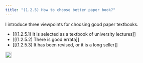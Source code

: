 ```yaml
---
title: "(1.2.5) How to choose better paper book?"
---
```


I introduce three viewpoints for choosing good paper textbooks.

- [[(1.2.5.1) It is selected as a textbook of university lectures]]
- [[(1.2.5.2) There is good errata]]
- [[(1.2.5.3) It has been revised, or it is a long seller]]

<img src='https://scrapbox.io/api/pages/nishio-en/en/icon' alt='en.icon' height="19.5"/>